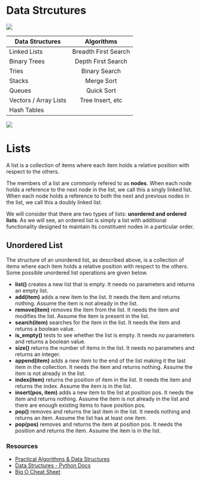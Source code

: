 # Data Strcutures

[![](images/data-structures.jpeg)](images/data-structures.jpeg)

| Data Structures       | Algorithms           | 
| -------------         |:-------------:       | 
| Linked Lists          | Breadth First Search | 
| Binary Trees          | Depth First Search   | 
| Tries                 | Binary Search        | 
| Stacks                | Merge Sort           | 
| Queues                | Quick Sort           |
| Vectors / Array Lists | Tree Insert, etc     | 
| Hash Tables           |                      | 

[![](images/common-data-structure-operations.png)](images/common-data-structure-operations.png)

# Lists

A list is a collection of items where each item holds a relative position with respect to the others.

The members of a list are commonly refered to as **nodes**. When each node holds a reference to the next node in the list, we call this a singly linked list. When each node holds a reference to both the next and previous nodes in the list, we call this a doubly linked list.

We will consider that there are two types of lists: **unordered and ordered lists**. As we will see, an ordered list is simply a list with additional functionality designed to maintain its constituent nodes in a particular order.

## Unordered List
The structure of an unordered list, as described above, is a collection of items where each item holds a relative position with respect to the others. Some possible unordered list operations are given below.

- **list()** creates a new list that is empty. It needs no parameters and returns an empty list.
- **add(item)** adds a new item to the list. It needs the item and returns nothing. Assume the item is not already in the list.
- **remove(item)** removes the item from the list. It needs the item and modifies the list. Assume the item is present in the list.
- **search(item)** searches for the item in the list. It needs the item and returns a boolean value.
- **is_empty()** tests to see whether the list is empty. It needs no parameters and returns a boolean value.
- **size()** returns the number of items in the list. It needs no parameters and returns an integer.
- **append(item)** adds a new item to the end of the list making it the last item in the collection. It needs the item and returns nothing. Assume the item is not already in the list.
- **index(item)** returns the position of item in the list. It needs the item and returns the index. Assume the item is in the list.
- **insert(pos, item)** adds a new item to the list at position pos. It needs the item and returns nothing. Assume the item is not already in the list and there are enough existing items to have position pos.
- **pop()** removes and returns the last item in the list. It needs nothing and returns an item. Assume the list has at least one item.
- **pop(pos)** removes and returns the item at position pos. It needs the position and returns the item. Assume the item is in the list.





### Resources

- [Practical Algorithms & Data Structures](https://bradfieldcs.com/algos/recursion/dynamic-programming/)
- [Data Structures - Python Docs](https://docs.python.org/3/tutorial/datastructures.html)
- [Big O Cheat Sheet](https://www.bigocheatsheet.com/)